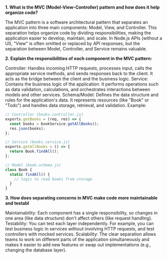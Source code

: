 **1. What is the MVC (Model-View-Controller) pattern and how does it help organize code?**

The MVC pattern is a software architectural pattern that separates an application into three main components: Model, View, and Controller. This separation helps organize code by dividing responsibilities, making the application easier to develop, maintain, and scale. In Node.js APIs (without a UI), "View" is often omitted or replaced by API responses, but the separation between Model, Controller, and Service remains valuable.

**2. Explain the responsibilities of each component in the MVC pattern:**

Controller: Handles incoming HTTP requests, processes input, calls the appropriate service methods, and sends responses back to the client. It acts as the bridge between the client and the business logic.
Service: Contains the business logic of the application. It performs operations such as data validation, calculations, and orchestrates interactions between models and other services.
Schema/Model: Defines the data structure and rules for the application's data. It represents resources (like "Book" or "Todo") and handles data storage, retrieval, and validation.
Example:

````javascript
// Controller (books.controller.js)
exports.getBooks = (req, res) => {
  const books = bookService.getAllBooks();
  res.json(books);
};

// Service (books.service.js)
exports.getAllBooks = () => {
  return Book.findAll();
};

// Model (book.schema.js)
class Book {
  static findAll() {
    // logic to read books from storage
  }
}

````

**3. How does separating concerns in MVC make code more maintainable and testabl**

Maintainability: Each component has a single responsibility, so changes in one area (like data structure) don't affect others (like request handling).
Testability: You can test each layer independently. For example, you can test business logic in services without involving HTTP requests, and test controllers with mocked services.
Scalability: The clear separation allows teams to work on different parts of the application simultaneously and makes it easier to add new features or swap out implementations (e.g., changing the database layer).